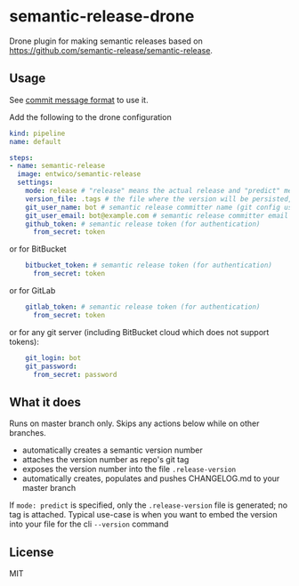 # semantic-release-drone

Drone plugin for making semantic releases based on https://github.com/semantic-release/semantic-release.

## Usage

See [commit message format](https://github.com/semantic-release/semantic-release#commit-message-format) to use it.

Add the following to the drone configuration

```yml
kind: pipeline
name: default

steps:
- name: semantic-release
  image: entwico/semantic-release
  settings:
    mode: release # "release" means the actual release and "predict" means to generate the version in dry run to use it e.g. before build
    version_file: .tags # the file where the version will be persisted, defaults to .release-version
    git_user_name: bot # semantic release committer name (git config user.name)
    git_user_email: bot@example.com # semantic release committer email (git config user.email)
    github_token: # semantic release token (for authentication)
      from_secret: token
```

or for BitBucket

```yml
    bitbucket_token: # semantic release token (for authentication)
      from_secret: token
```

or for GitLab

```yml
    gitlab_token: # semantic release token (for authentication)
      from_secret: token
```

or for any git server (including BitBucket cloud which does not support tokens):

```yml
    git_login: bot
    git_password:
      from_secret: password
```

## What it does

Runs on master branch only. Skips any actions below while on other branches.

- automatically creates a semantic version number
- attaches the version number as repo's git tag
- exposes the version number into the file `.release-version`
- automatically creates, populates and pushes CHANGELOG.md to your master branch

If `mode: predict` is specified, only the `.release-version` file is generated; no tag is attached. Typical use-case is when you want to embed the version into your file for the cli `--version` command

## License

MIT
